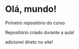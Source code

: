 # Olá, mundo!
 Primeiro repositório do curso
 
 Repositório criado durante a aula!

 adicionei direto no site!
